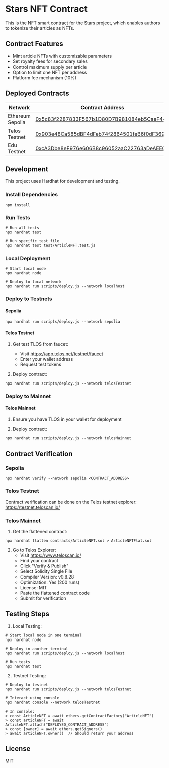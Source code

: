 # Stars NFT Contract

This is the NFT smart contract for the Stars project, which enables authors to tokenize their articles as NFTs.

## Contract Features

- Mint article NFTs with customizable parameters
- Set royalty fees for secondary sales
- Control maximum supply per article
- Option to limit one NFT per address
- Platform fee mechanism (10%)

## Deployed Contracts

| Network | Contract Address | Chain ID |
|---------|-----------------|---------|
| Ethereum Sepolia | [0x5c83f2287833F567b1D80D7B981084eb5CaeF445](https://sepolia.etherscan.io/address/0x5c83f2287833F567b1D80D7B981084eb5CaeF445) | 11155111 |
| Telos Testnet | [0x903e48Ca585dBF4dFeb74f2864501feB6f0dF369](https://testnet.teloscan.io/address/0x903e48Ca585dBF4dFeb74f2864501feB6f0dF369) | 41 |
| Edu Testnet | [0xcA3Dbe8eF976e606B8c96052aaC22763aDeAEE0A](https://edu-chain-testnet.blockscout.com/address/0xcA3Dbe8eF976e606B8c96052aaC22763aDeAEE0A) | 656476 |

## Development

This project uses Hardhat for development and testing.

### Install Dependencies

```shell
npm install
```

### Run Tests

```shell
# Run all tests
npx hardhat test

# Run specific test file
npx hardhat test test/ArticleNFT.test.js
```

### Local Deployment

```shell
# Start local node
npx hardhat node

# Deploy to local network
npx hardhat run scripts/deploy.js --network localhost
```

### Deploy to Testnets

#### Sepolia
```shell
npx hardhat run scripts/deploy.js --network sepolia
```

#### Telos Testnet
1. Get test TLOS from faucet:
   - Visit https://app.telos.net/testnet/faucet
   - Enter your wallet address
   - Request test tokens

2. Deploy contract:
```shell
npx hardhat run scripts/deploy.js --network telosTestnet
```

### Deploy to Mainnet

#### Telos Mainnet
1. Ensure you have TLOS in your wallet for deployment

2. Deploy contract:
```shell
npx hardhat run scripts/deploy.js --network telosMainnet
```

## Contract Verification

### Sepolia
```shell
npx hardhat verify --network sepolia <CONTRACT_ADDRESS>
```

### Telos Testnet
Contract verification can be done on the Telos testnet explorer:
https://testnet.teloscan.io/

### Telos Mainnet
1. Get the flattened contract:
```shell
npx hardhat flatten contracts/ArticleNFT.sol > ArticleNFTFlat.sol
```

2. Go to Telos Explorer:
   - Visit https://www.teloscan.io/
   - Find your contract
   - Click "Verify & Publish"
   - Select Solidity Single File
   - Compiler Version: v0.8.28
   - Optimization: Yes (200 runs)
   - License: MIT
   - Paste the flattened contract code
   - Submit for verification

## Testing Steps

1. Local Testing:
```shell
# Start local node in one terminal
npx hardhat node

# Deploy in another terminal
npx hardhat run scripts/deploy.js --network localhost

# Run tests
npx hardhat test
```

2. Testnet Testing:
```shell
# Deploy to testnet
npx hardhat run scripts/deploy.js --network telosTestnet

# Interact using console
npx hardhat console --network telosTestnet

# In console:
> const ArticleNFT = await ethers.getContractFactory("ArticleNFT")
> const articleNFT = await ArticleNFT.attach("DEPLOYED_CONTRACT_ADDRESS")
> const [owner] = await ethers.getSigners()
> await articleNFT.owner()  // Should return your address
```

## License

MIT